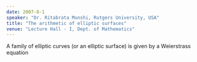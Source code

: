 ```yaml
---
date: 2007-8-1
speaker: "Dr. Ritabrata Munshi, Rutgers University, USA"
title: "The arithmetic of elliptic surfaces"
venue: "Lecture Hall - I, Dept. of Mathematics"
---
```

A family of elliptic curves (or an elliptic surface) is given by a 
Weierstrass equation

